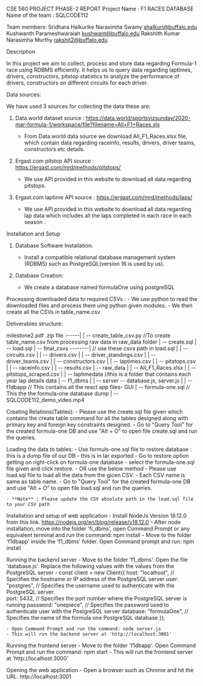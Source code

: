 CSE 560 PROJECT PHASE-2  REPORT
Project Name : F1 RACES DATABASE
Name of the team : SQLCODE112

Team members:
Sridhara Halkurike Narasimha Swamy	shalkuri@buffalo.edu
Kushwanth Parameshwaraiah		kushwant@buffalo.edu
Rakshith Kumar Narasimha Murthy		rakshit2@buffalo.edu

Description

In this project we aim to collect, process and store data regarding Formula-1 race using RDBMS efficiently. It helps us to query data regarding laptimes, drivers, constructors, pitstop statistics to analyze the performance of drivers, constructors on different circuits for each driver.

Data sources:

We have used 3 sources for collecting the data these are:

1. Data.world dataset source : https://data.world/sportsvizsunday/2020-mar-formula-1/workspace/file?filename=All+F1+Races.xls
	- From Data.world data source we download All_F1_Races.xlsx file, which contain data regarding raceinfo, results, drivers, driver teams, constructors etc details.

2. Ergast.com pitstop API source : https://ergast.com/mrd/methods/pitstops/
	- We use API provided in this website to download all data regarding pitstops.

3. Ergast.com laptime API source : https://ergast.com/mrd/methods/laps/
	- We use API provided in this website to download all data regarding lap data which includes all the laps completed in each race in each season .

Installation and Setup 

1. Database Software Installation:
   - Install a compatible relational database management system (RDBMS) such as PostgreSQL(version 16 is used by us).

2. Database Creation:
   - We create a database named formulaOne using postgreSQL

Processing downloaded data to required CSVs :
	- We use python to read the downloaded files and process them uing python given modules. 
	- We then create all the CSVs in table_name.csv 

Deliverables structure:

milestone2.pdf
.zip file ------|
		| -- create_table_csv.py //To create table_name.csv from processing raw data in raw_data folder
		| -- create.sql
		| -- load.sql
		| -- final_csvs --------|				// use these csvs path in load.sql
		|			| -- circuits.csv
		|			| -- drivers.csv
		|			| -- driver_standings.csv
		|			| -- driver_teams.csv
		|			| -- constructors.csv
		|			| -- laptimes.csv
		|			| -- pitstops.csv
		|			| -- raceinfo.csv
		|			| -- results.csv
		| -- raw_data
		|			| -- All_F1_Races.xlsx
		|			| -- pitstops_scraped.csv
		|			| -- laptimedata 		//this is a folder that contains each year lap details data
		| -- f1_dbms
		|			| -- server -- database.js, server.js
		|			| -- f1dbapp			// This contains all the react app files- GUI
		| -- formula-one.sql					// This the the formula-one database dump
		| -- SQLCODE112_demo_video.mp4	


Creating Relations(Tables):
	- Please use the create.sql file given which contains the create table command for all the tables designed along with primary key and foreign key constraints designed.
	- Go to "Query Tool" for the created formula-one DB and use "Alt + O" to open file create.sql and run the queries.

Loading the data to tables:
	- Use formuls-one.sql file to restore database : this is a dump file of our DB - this is in tar exported
	- Go to restore option getting on right-click on formula-one database
	- select the formula-one.sql file given and click restore.
	- OR use the below method
	- Please use load.sql file to load all the data from the gicen CSV. 
	- Each CSV name is same as table name.
	- Go to "Query Tool" for the created formula-one DB and use "Alt + O" to open file load.sql and run the queries. 

	- **Note** : Please update the CSV absolute path in the load.sql file to your CSV path

Installation and setup of web application
	- Install NodeJs Version 18.12.0 from this link. https://nodejs.org/en/blog/release/v18.12.0
	- After node installation, move into the folder 'fi_dbms', open Command Prompt or any equivalent terminal and run the command: npm install
	- Move to the folder 'f1dbapp' inside the 'f1_dbms' folder. Open Command prompt and run: npm install

Running the backend server
	- Move to the folder 'f1_dbms'. Open the file 'database.js'. Replace the following values with the values from the PostgreSQL server
	- 		const client = new Client({
			host: "localhost",                             // Specifies the hostname or IP address of the PostgreSQL server
			user: "postgres",                             // Specifies the username used to authenticate with the PostgreSQL server.		
			port: 5432,                                        // Specifies the port number where the PostgreSQL server is running
			password: "onepiece",                  // Specifies the password used to authenticate user with the PostgreSQL server
  			database: "formulaOne",             // Specifies the name of the formula one PostgreSQL database
			});
	
	- Open Command Prompt and run the command: node server.js
	- This will run the backend server at 'http://localhost:3001'

Running the frontend server
	- Move to the folder 'f1dbapp'. Open Command Prompt and run the command: npm start
	- This will run the frontend server at 'http://localhost:3000'

Opening the web application
	- Open a browser such as Chrome and hit the URL: http://localhost:3001
